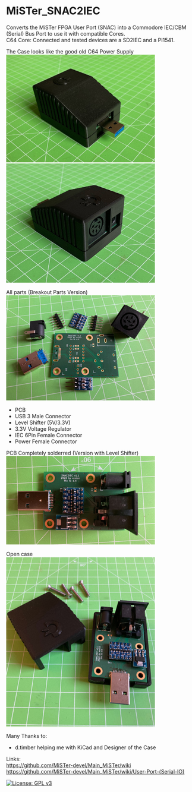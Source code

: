 # MiSTer_SNAC2IEC
Converts the MiSTer FPGA User Port (SNAC) into a Commodore IEC/CBM (Serial) Bus Port to use it with compatible Cores.  
C64 Core: Connected and tested devices are a SD2IEC and a PI1541.  
  
The Case looks like the good old C64 Power Supply  
<img src="https://github.com/venice1200/MiSTer_SNAC2IEC/blob/main/Pictures/Case_Front_Side.jpg" width="400" class="center" />
<img src="https://github.com/venice1200/MiSTer_SNAC2IEC/blob/main/Pictures/Case_Back_Side.jpg" width="400" class="center" />
  
All parts (Breakout Parts Version)  
<img src="https://github.com/venice1200/MiSTer_SNAC2IEC/blob/main/Pictures/Parts.jpg" width="400" class="center" />
* PCB
* USB 3 Male Connector 
* Level Shifter (5V/3.3V)
* 3.3V Voltage Regulator
* IEC 6Pin Female Connector
* Power Female Connector  
  
PCB Completely solderred (Version with Level Shifter)  
<img src="https://github.com/venice1200/MiSTer_SNAC2IEC/blob/main/Pictures/Complete.jpg" width="400" class="center" />
  
Open case  
<img src="https://github.com/venice1200/MiSTer_SNAC2IEC/blob/main/Pictures/Case_Open.jpg" width="400" class="center" />
  
Many Thanks to:
*  d.timber helping me with KiCad and Designer of the Case
  
Links:  
https://github.com/MiSTer-devel/Main_MiSTer/wiki  
https://github.com/MiSTer-devel/Main_MiSTer/wiki/User-Port-(Serial-IO)  
  
  
[![License: GPL v3](https://img.shields.io/badge/License-GPLv3-blue.svg)](https://www.gnu.org/licenses/gpl-3.0)
